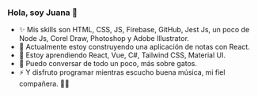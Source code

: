 ### Hola, soy Juana 👋

<!--
**Juana-89/Juana-89** is a ✨ _special_ ✨ repository because its `README.md` (this file) appears on your GitHub profile.
-->
- ✨ Mis skills son HTML, CSS, JS, Firebase, GitHub, Jest Js, un poco de Node Js, Corel Draw, Photoshop y Adobe Illustrator.
- 🔭 Actualmente estoy construyendo una aplicación de notas con React.
- 🌱 Estoy aprendiendo React, Vue, C#, Tailwind CSS, Material UI.
- 💬 Puedo conversar de todo un poco, más sobre gatos.
- ⚡ Y disfruto programar mientras escucho buena música, mi fiel compañera. 🤘🏻
